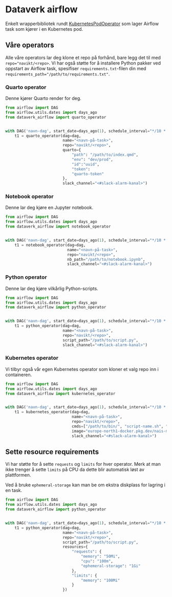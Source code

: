 # Dataverk airflow

Enkelt wrapperbibliotek rundt [KubernetesPodOperator](https://airflow.apache.org/docs/stable/kubernetes.html) som lager Airflow task som kjører i en Kubernetes pod.

## Våre operators

Alle våre operators lar deg klone et repo på forhånd, bare legg det til med `repo="navikt/<repo>`.
Vi har også støtte for å installere Python pakker ved oppstart av Airflow task, spesifiser `requirements.txt`-filen din med `requirements_path="/path/to/requirements.txt"`.

### Quarto operator

Denne kjører Quarto render for deg.

```python
from airflow import DAG
from airflow.utils.dates import days_ago
from dataverk_airflow import quarto_operator


with DAG('navn-dag', start_date=days_ago(1), schedule_interval="*/10 * * * *") as dag:
    t1 = quarto_operator(dag=dag,
                         name="<navn-på-task>",
                         repo="navikt/<repo>",
                         quarto={
                             "path": "/path/to/index.qmd",
                             "env": "dev/prod",
                             "id":"uuid",
                             "token":
                             "quarto-token"
                         },
                         slack_channel="<#slack-alarm-kanal>")
```

### Notebook operator

Denne lar deg kjøre en Jupyter notebook.

```python
from airflow import DAG
from airflow.utils.dates import days_ago
from dataverk_airflow import notebook_operator


with DAG('navn-dag', start_date=days_ago(1), schedule_interval="*/10 * * * *") as dag:
    t1 = notebook_operator(dag=dag,
                           name="<navn-på-task>",
                           repo="navikt/<repo>",
                           nb_path="/path/to/notebook.ipynb",
                           slack_channel="<#slack-alarm-kanal>")
```

### Python operator

Denne lar deg kjøre vilkårlig Python-scripts.

```python
from airflow import DAG
from airflow.utils.dates import days_ago
from dataverk_airflow import python_operator


with DAG('navn-dag', start_date=days_ago(1), schedule_interval="*/10 * * * *") as dag:
    t1 = python_operator(dag=dag,
                         name="<navn-på-task>",
                         repo="navikt/<repo>",
                         script_path="/path/to/script.py",
                         slack_channel="<#slack-alarm-kanal>")
```

### Kubernetes operator

Vi tilbyr også vår egen Kubernetes operator som kloner et valg repo inn i containeren.

```python
from airflow import DAG
from airflow.utils.dates import days_ago
from dataverk_airflow import kubernetes_operator


with DAG('navn-dag', start_date=days_ago(1), schedule_interval="*/10 * * * *") as dag:
    t1 = kubernetes_operator(dag=dag,
                             name="<navn-på-task>",
                             repo="navikt/<repo>",
                             cmds=["/path/to/bin/", "script-name.sh", "argument1", "argument2"],
                             image="europe-north1-docker.pkg.dev/nais-management-233d/ditt-team/ditt-image:din-tag",
                             slack_channel="<#slack-alarm-kanal>")
```

## Sette resource requirements

Vi har støtte for å sette `requests` og `limits` for hver operator.
Merk at man ikke trenger å sette `limits` på CPU da dette blir automatisk løst av plattformen.

Ved å bruke `ephemeral-storage` kan man be om ekstra diskplass for lagring i en task.

```python
from airflow import DAG
from airflow.utils.dates import days_ago
from dataverk_airflow import python_operator


with DAG('navn-dag', start_date=days_ago(1), schedule_interval="*/10 * * * *") as dag:
    t1 = python_operator(dag=dag,
                         name="<navn-på-task>",
                         repo="navikt/<repo>",
                         script_path="/path/to/script.py",
                         resources={
                             "requests": {
                                 "memory": "50Mi",
                                 "cpu": "100m",
                                 "ephemeral-storage": "1Gi"
                             },
                             "limits": {
                                 "memory": "100Mi"
                             }
                         })
```
